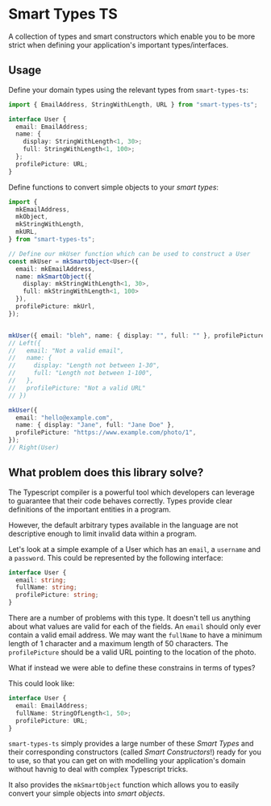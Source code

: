 # Smart Types TS

A collection of types and smart constructors which enable you to be more strict when defining
your application's important types/interfaces.

## Usage

Define your domain types using the relevant types from `smart-types-ts`:

```ts
import { EmailAddress, StringWithLength, URL } from "smart-types-ts";

interface User {
  email: EmailAddress;
  name: {
    display: StringWithLength<1, 30>;
    full: StringWithLength<1, 100>;
  };
  profilePicture: URL;
}
```

Define functions to convert simple objects to your _smart types_:

```ts
import {
  mkEmailAddress,
  mkObject,
  mkStringWithLength,
  mkURL,
} from "smart-types-ts";

// Define our mkUser function which can be used to construct a User
const mkUser = mkSmartObject<User>({
  email: mkEmailAddress,
  name: mkSmartObject({
    display: mkStringWithLength<1, 30>,
    full: mkStringWithLength<1, 100>
  }),
  profilePicture: mkUrl,
});


mkUser({ email: "bleh", name: { display: "", full: "" }, profilePicture: "bad-url" });
// Left({
//   email: "Not a valid email",
//   name: {
//     display: "Length not between 1-30",
//     full: "Length not between 1-100",
//   },
//   profilePicture: "Not a valid URL"
// })

mkUser({
  email: "hello@example.com",
  name: { display: "Jane", full: "Jane Doe" },
  profilePicture: "https://www.example.com/photo/1",
});
// Right(User)
```

## What problem does this library solve?

The Typescript compiler is a powerful tool which developers can leverage to guarantee
that their code behaves correctly. Types provide clear definitions of the important entities
in a program.

However, the default arbitrary types available in the language are not descriptive enough to
limit invalid data within a program.

Let's look at a simple example of a User which has an `email`, a `username` and a `password`.
This could be represented by the following interface:

```ts
interface User {
  email: string;
  fullName: string;
  profilePicture: string;
}
```

There are a number of problems with this type. It doesn't tell us anything about what values
are valid for each of the fields. An `email` should only ever contain a valid email address.
We may want the `fullName` to have a minimum length of 1 character and a maximum length of 50
characters. The `profilePicture` should be a valid URL pointing to the location of the photo.

What if instead we were able to define these constrains in terms of types?

This could look like:

```ts
interface User {
  email: EmailAddress;
  fullName: StringOfLength<1, 50>;
  profilePicture: URL;
}
```

`smart-types-ts` simply provides a large number of these _Smart Types_ and their corresponding
constructors (called _Smart Constructors_!) ready for you to use, so that you can get on with
modelling your application's domain without havnig to deal with complex Typescript tricks.

It also provides the `mkSmartObject` function which allows you to easily convert your simple
objects into _smart objects_.
